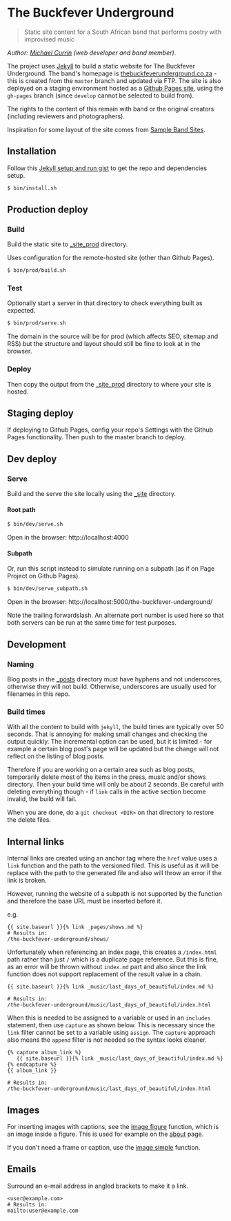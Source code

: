 # The Buckfever Underground
> Static site content for a South African band that performs poetry with improvised music

_Author: [Michael Currin](https://github.com/MichaelCurrin) (web developer and band member)_.

The project uses [Jekyll](http://jekyllrb.com/) to build a static website for The Buckfever Underground. The band's homepage is [thebuckfeverunderground.co.za](http://thebuckfeverunderground.co.za/) - this is created from the `master` branch and updated via FTP. The site is also deployed on a staging environment hosted as a [Github Pages site](https://michaelcurrin.github.io/the-buckfever-underground/), using the `gh-pages` branch (since `develop` cannot be selected to build from).

The rights to the content of this remain with band or the original creators (including reviewers and photographers).

Inspiration for some layout of the site comes from [Sample Band Sites](https://bandzoogle.com/sample-band-sites).


## Installation

Follow this [Jekyll setup and run gist](https://gist.github.com/MichaelCurrin/1085ab164550b31272699920b5549d4b) to get the repo and dependencies setup.

```bash
$ bin/install.sh
```


## Production deploy

### Build

Build the static site to [_site_prod](_site_prod) directory.

Uses configuration for the remote-hosted site (other than Github Pages).

```bash
$ bin/prod/build.sh
```

### Test

Optionally start a server in that directory to check everything built as expected.

```bash
$ bin/prod/serve.sh
```

The domain in the source will be for prod (which affects SEO, sitemap and RSS) but the structure and layout should still be fine to look at in the browser.

### Deploy

Then copy the output from the [_site_prod](_site_prod) directory to where your site is hosted.


## Staging deploy

If deploying to Github Pages, config your repo's Settings with the Github Pages functionality. Then push to the master branch to deploy.


## Dev deploy

### Serve

Build and the serve the site locally using the [_site](_site) directory.

#### Root path

```bash
$ bin/dev/serve.sh
```

Open in the browser: http://localhost:4000

#### Subpath

Or, run this script instead to simulate running on a subpath (as if on Page Project on Github Pages).

```bash
$ bin/dev/serve_subpath.sh
```

Open in the browser: http://localhost:5000/the-buckfever-underground/

Note the trailing forwardslash. An alternate port number is used here so that both servers can be run at the same time for test purposes.


## Development

### Naming

Blog posts in the [_posts](/_posts) directory must have hyphens and not underscores, otherwise they will not build. Otherwise, underscores are usually used for filenames in this repo.

### Build times

With all the content to build with `jekyll`, the build times are typically over 50 seconds. That is annoying for making small changes and checking the output quickly. The incremental option can be used, but it is limited - for example a certain blog post's page will be updated but the change will not reflect on the listing of blog posts.

Therefore if you are working on a certain area such as blog posts, temporarily delete most of the items in the press, music and/or shows directory. Then your build time will only be about 2 seconds. Be careful with deleting everything though - if `link` calls in the active section become invalid, the build will fail.

When you are done, do a `git checkout <DIR>` on that directory to restore the delete files.

## Internal links

Internal links are created using an anchor tag where the `href` value uses a `link` function and the path to the versioned filed. This is useful as it will be replace with the path to the generated file and also will throw an error if the link is broken.

However, running the website of a subpath is not supported by the function and therefore the base URL must be inserted before it.

e.g.

```
{{ site.baseurl }}{% link _pages/shows.md %}
# Results in:
/the-buckfever-underground/shows/
```

Unfortunately when referencing an index page, this creates a `/index.html` path rather than just `/` which is a duplicate page reference. But this is fine, as an error will be thrown without `index.md` part and also since the link function does not support replacement of the result value in a chain.

```
{{ site.baseurl }}{% link _music/last_days_of_beautiful/index.md %}

# Results in:
/the-buckfever-underground/music/last_days_of_beautiful/index.html
```

When this is needed to be assigned to a variable or used in an `includes` statement, then use `capture` as shown below. This is necessary since the `link` filter cannot be set to a variable using `assign`. The `capture` approach also means the `append` filter is not needed so the syntax looks cleaner.

```
{% capture album_link %}
   {{ site.baseurl }}{% link _music/last_days_of_beautiful/index.md %}
{% endcapture %}
{{ album_link }}

# Results in:
/the-buckfever-underground/music/last_days_of_beautiful/index.html
```


## Images

For inserting images with captions, see the [image figure](_includes/image.html) function, which is an image inside a figure. This is used for example on the [about](/_pages/about.md) page.

If you don't need a frame or caption, use the [image simple](_includes/image_simple.html) function.

## Emails

Surround an e-mail address in angled brackets to make it a link.

```
<user@example.com>
# Results in:
mailto:user@example.com
```
